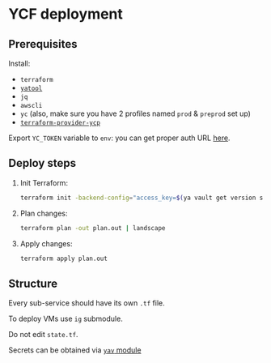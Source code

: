 # YCF deployment

## Prerequisites
Install:
* `terraform`
* [`yatool`](https://wiki.yandex-team.ru/yatool/)
* `jq`
* `awscli`
* `yc` (also, make sure you have 2 profiles named `prod` & `preprod` set up)
* [`terraform-provider-ycp`](https://wiki.yandex-team.ru/cloud/devel/terraform-ycp/)

Export `YC_TOKEN` variable to `env`: you can get proper auth URL [here](https://wiki.yandex-team.ru/cloud/devel/platform-team/secrets/).

## Deploy steps
1. Init Terraform:
    ```sh
    terraform init -backend-config="access_key=$(ya vault get version sec-01dqesz28zeea4h9q4r38hkk71 -o access_key)" -backend-config="secret_key=$(ya vault get version sec-01dqesz28zeea4h9q4r38hkk71 -o secret_key)" 
    ```
2. Plan changes:
    ```sh
    terraform plan -out plan.out | landscape
    ```
3. Apply changes:
    ```sh
    terraform apply plan.out
    ```

## Structure

Every sub-service should have its own `.tf` file.

To deploy VMs use `ig` submodule.

Do not edit `state.tf`.

Secrets can be obtained via [`yav` module](../../modules/yav)

